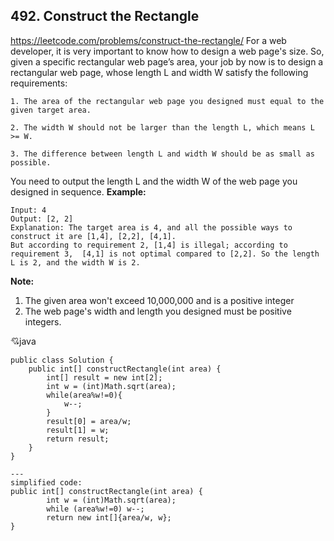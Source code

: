 ## 492. Construct the Rectangle

https://leetcode.com/problems/construct-the-rectangle/
For a web developer, it is very important to know how to design a web page's size. So, given a specific rectangular web page’s area, your job by now is to design a rectangular web page, whose length L and width W satisfy the following requirements:

    1. The area of the rectangular web page you designed must equal to the given target area.

    2. The width W should not be larger than the length L, which means L >= W.

    3. The difference between length L and width W should be as small as possible.
You need to output the length L and the width W of the web page you designed in sequence.
**Example:**

    Input: 4
    Output: [2, 2]
    Explanation: The target area is 4, and all the possible ways to construct it are [1,4], [2,2], [4,1]. 
    But according to requirement 2, [1,4] is illegal; according to requirement 3,  [4,1] is not optimal compared to [2,2]. So the length L is 2, and the width W is 2.
**Note:**

1. The given area won't exceed 10,000,000 and is a positive integer
2. The web page's width and length you designed must be positive integers.



:cupid:java

    public class Solution {
        public int[] constructRectangle(int area) {
            int[] result = new int[2];
            int w = (int)Math.sqrt(area);
            while(area%w!=0){
                w--;
            }
            result[0] = area/w;
            result[1] = w;
            return result;
        }
    }

    ---
    simplified code:
    public int[] constructRectangle(int area) {
            int w = (int)Math.sqrt(area);
            while (area%w!=0) w--;
            return new int[]{area/w, w};
    }
